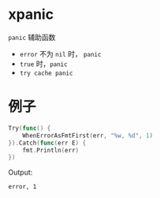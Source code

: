 # xpanic

`panic` 辅助函数

- `error` 不为 `nil` 时， `panic`
- `true` 时，`panic`
- `try cache panic`

# 例子
```go
Try(func() {
    WhenErrorAsFmtFirst(err, "%w, %d", 1)
}).Catch(func(err E) {
    fmt.Println(err)
})
```
Output:
```text
error, 1
```